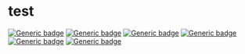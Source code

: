 # test
[![Generic badge](https://img.shields.io/badge/Tags-form-yellow)](https://ja.wordpress.org/plugins/search/form/)
[![Generic badge](https://img.shields.io/badge/Donate%20link-https%3A%2F%2Fmunyagu.com%2Fdonate%2F-yellow)](https://munyagu.com/donate/)
[![Generic badge](https://img.shields.io/badge/Requires%20at%20least-5.5-yellow)](https://ja.wordpress.org/download/)
[![Generic badge](https://img.shields.io/badge/Tested%20up%20to-5.7-yellow.svg)](https://ja.wordpress.org/download/)
[![Generic badge](https://img.shields.io/badge/Requires%20PHP-7.1-yellow.svg)](https://www.php.net/)
[![Generic badge](https://img.shields.io/badge/Stable%20tag-0.0.1-yellow.svg)](https://github.com/munyagu/Confirmation-Page-for-Contact-Form-7)

